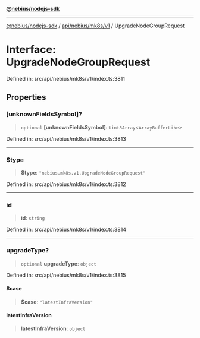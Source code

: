 [**@nebius/nodejs-sdk**](../../../../../README.md)

---

[@nebius/nodejs-sdk](../../../../../README.md) / [api/nebius/mk8s/v1](../README.md) / UpgradeNodeGroupRequest

# Interface: UpgradeNodeGroupRequest

Defined in: src/api/nebius/mk8s/v1/index.ts:3811

## Properties

### \[unknownFieldsSymbol\]?

> `optional` **\[unknownFieldsSymbol\]**: `Uint8Array`\<`ArrayBufferLike`\>

Defined in: src/api/nebius/mk8s/v1/index.ts:3813

---

### $type

> **$type**: `"nebius.mk8s.v1.UpgradeNodeGroupRequest"`

Defined in: src/api/nebius/mk8s/v1/index.ts:3812

---

### id

> **id**: `string`

Defined in: src/api/nebius/mk8s/v1/index.ts:3814

---

### upgradeType?

> `optional` **upgradeType**: `object`

Defined in: src/api/nebius/mk8s/v1/index.ts:3815

#### $case

> **$case**: `"latestInfraVersion"`

#### latestInfraVersion

> **latestInfraVersion**: `object`
